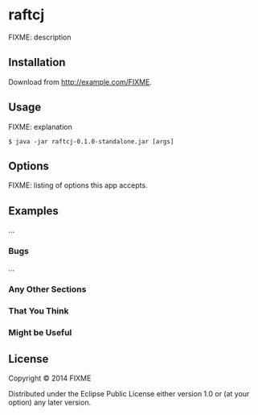 # raftcj

FIXME: description

## Installation

Download from http://example.com/FIXME.

## Usage

FIXME: explanation

    $ java -jar raftcj-0.1.0-standalone.jar [args]

## Options

FIXME: listing of options this app accepts.

## Examples

...

### Bugs

...

### Any Other Sections
### That You Think
### Might be Useful

## License

Copyright © 2014 FIXME

Distributed under the Eclipse Public License either version 1.0 or (at
your option) any later version.
